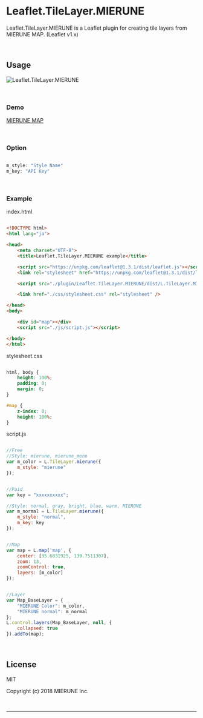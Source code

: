 # Leaflet.TileLayer.MIERUNE  

Leaflet.TileLayer.MIERUNE is a Leaflet plugin for creating tile layers from MIERUNE MAP. (Leaflet v1.x)

<br>

## Usage  

![Leaflet.TileLayer.MIERUNE](./img/img_01.gif)

<br>

### Demo  

[MIERUNE MAP](https://tile.mierune.co.jp/)

<br>

### Option  

```javascript

m_style: "Style Name"   
m_key: "API Key"  

```

<br>

### Example

index.html
```html

<!DOCTYPE html>
<html lang="ja">

<head>
    <meta charset="UTF-8">
    <title>Leaflet.TileLayer.MIERUNE example</title>

    <script src="https://unpkg.com/leaflet@1.3.1/dist/leaflet.js"></script>
    <link rel="stylesheet" href="https://unpkg.com/leaflet@1.3.1/dist/leaflet.css" />

    <script src="./plugin/Leaflet.TileLayer.MIERUNE/dist/L.TileLayer.MIERUNE.js"></script>

    <link href="./css/stylesheet.css" rel="stylesheet" />

</head>
<body>

    <div id="map"></div>
    <script src="./js/script.js"></script>

</body>
</html>

```

stylesheet.css
```css

html, body {
    height: 100%;
    padding: 0;
    margin: 0;
}

#map {
    z-index: 0;
    height: 100%;
}

```

script.js
```javascript

//Free
//Style: mierune, mierune_mono
var m_color = L.TileLayer.mierune({
    m_style: "mierune"
});


//Paid
var key = "xxxxxxxxxx";

//Style: normal, gray, bright, blue, warm, MIERUNE
var m_normal = L.TileLayer.mierune({
    m_style: "normal",
    m_key: key
});


//Map
var map = L.map('map', {
    center: [35.6831925, 139.7511307],
    zoom: 13,
    zoomControl: true,
    layers: [m_color]
});


//Layer
var Map_BaseLayer = {
    "MIERUNE Color": m_color,
    "MIERUNE normal": m_normal
};
L.control.layers(Map_BaseLayer, null, {
    collapsed: true
}).addTo(map);

```

<br/>

## License
MIT

Copyright (c) 2018 MIERUNE Inc.

<br/>

---

<br/>

